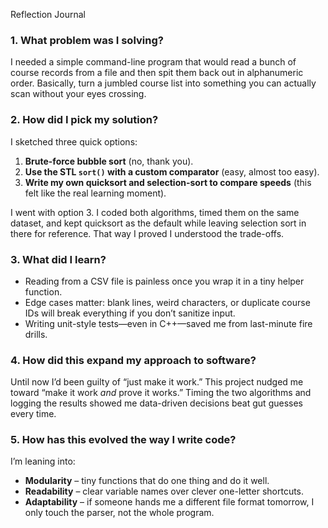 Reflection Journal

### 1. What problem was I solving?
I needed a simple command-line program that would read a bunch of course records from a file and then spit them back out in alphanumeric order. Basically, turn a jumbled course list into something you can actually scan without your eyes crossing.

### 2. How did I pick my solution?
I sketched three quick options:
1. **Brute-force bubble sort** (no, thank you).  
2. **Use the STL `sort()` with a custom comparator** (easy, almost too easy).  
3. **Write my own quicksort and selection-sort to compare speeds** (this felt like the real learning moment).

I went with option 3. I coded both algorithms, timed them on the same dataset, and kept quicksort as the default while leaving selection sort in there for reference. That way I proved I understood the trade-offs.

### 3. What did I learn?
* Reading from a CSV file is painless once you wrap it in a tiny helper function.  
* Edge cases matter: blank lines, weird characters, or duplicate course IDs will break everything if you don’t sanitize input.  
* Writing unit-style tests—even in C++—saved me from last-minute fire drills.

### 4. How did this expand my approach to software?
Until now I’d been guilty of “just make it work.” This project nudged me toward “make it work *and* prove it works.” Timing the two algorithms and logging the results showed me data-driven decisions beat gut guesses every time.

### 5. How has this evolved the way I write code?
I’m leaning into:
* **Modularity** – tiny functions that do one thing and do it well.  
* **Readability** – clear variable names over clever one-letter shortcuts.  
* **Adaptability** – if someone hands me a different file format tomorrow, I only touch the parser, not the whole program.

